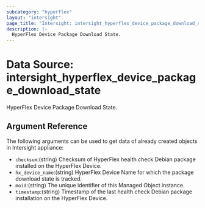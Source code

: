 ```yaml
---
subcategory: "hyperflex"
layout: "intersight"
page_title: "Intersight: intersight_hyperflex_device_package_download_state"
description: |-
  HyperFlex Device Package Download State.
---
```


# Data Source: intersight_hyperflex_device_package_download_state
HyperFlex Device Package Download State.
## Argument Reference
The following arguments can be used to get data of already created objects in Intersight appliance:
* `checksum`:(string) Checksum of HyperFlex health check Debian package installed on the HyperFlex Device. 
* `hx_device_name`:(string) HyperFlex Device Name for which the package download state is tracked. 
* `moid`:(string) The unique identifier of this Managed Object instance. 
* `timestamp`:(string) Timestamp of the last health check Debian package installation on the HyperFlex Device. 
